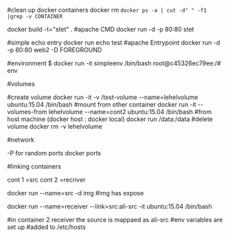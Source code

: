 #clean up docker containers
docker rm `docker ps -a | cut -d" " -f1 |grep -v CONTAINER`


docker build -t="stet" .
#apache CMD
docker run -d -p 80:80 stet

#simple echo entry
docker run echo test
#apache Entrypoint
docker run -d -p 80:80 web2 -D FOREGROUND

#environment
$ docker run -it simpleenv /bin/bash
root@c45326ec79ee:/# env


#volumes

#create volume
docker run -it -v /test-volume --name=lehelvolume ubuntu:15.04 /bin/bash
#mount from other container 
docker run -it --volumes-from lehelvolume  --name=cont2 ubuntu:15.04 /bin/bash
#from host machine   (docker host : docker local)
docker run /data:/data
#delete volume
docker rm -v lehelvolume


#network

-P for random ports
docker ports


#linking containers

cont 1 =src
cont 2 =recriver

docker run --name=src -d img #img has expose

docker run --name=receiver --link=src:ali-src -it ubuntu:15.04 /bin/bash

#in container 2 receiver the source is mappaed as ali-src 
#env variables are set up
#added to /etc/hosts
